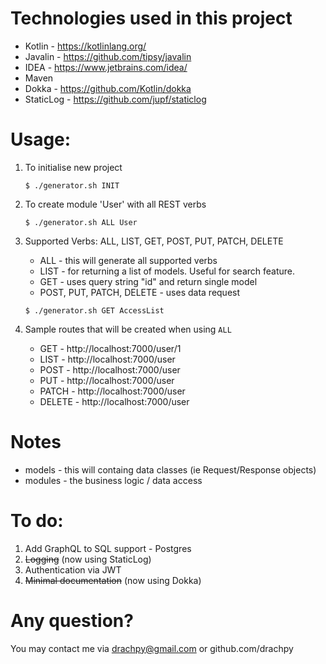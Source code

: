# Technologies used in this project
- Kotlin - https://kotlinlang.org/
- Javalin - https://github.com/tipsy/javalin
- IDEA - https://www.jetbrains.com/idea/
- Maven
- Dokka - https://github.com/Kotlin/dokka
- StaticLog - https://github.com/jupf/staticlog


# Usage:
1. To initialise new project

    `$ ./generator.sh INIT`

2. To create  module 'User' with all REST verbs

    `$ ./generator.sh ALL User`

3. Supported Verbs: ALL, LIST, GET, POST, PUT, PATCH, DELETE
    * ALL - this will generate all supported verbs
    * LIST - for returning a list of models. Useful for search feature.
    * GET - uses query string "id" and return single model
    * POST, PUT, PATCH, DELETE - uses data request
    
    `$ ./generator.sh GET AccessList`
4. Sample routes that will be created when using `ALL`
    * GET - http://localhost:7000/user/1
    * LIST - http://localhost:7000/user
    * POST - http://localhost:7000/user
    * PUT - http://localhost:7000/user
    * PATCH - http://localhost:7000/user
    * DELETE - http://localhost:7000/user


# Notes

- models - this will containg data classes (ie Request/Response objects)
- modules - the business logic / data access


# To do:
1. Add GraphQL to SQL support - Postgres
2. ~~Logging~~ (now using StaticLog)
3. Authentication via JWT
4. ~~Minimal documentation~~ (now using Dokka)


# Any question?

You may contact me via drachpy@gmail.com or github.com/drachpy

